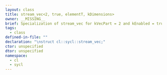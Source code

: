 ```yaml
---
layout: class
title: stream_vec<2, true, elementT, kDimensions>
owner: __MISSING__
brief: Specialization of stream_vec for kVecPart = 2 and kEnabled = true.
tags:
  - class
defined-in-file: ""
declaration: "\nstruct cl::sycl::stream_vec;"
ctor: unspecified
dtor: unspecified
namespace:
  - cl
  - sycl
---
```

